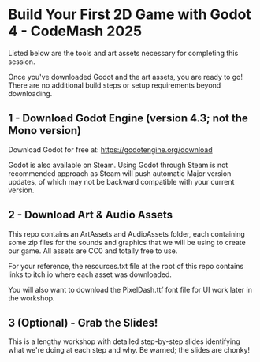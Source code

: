 # Build Your First 2D Game with Godot 4 - CodeMash 2025

Listed below are the tools and art assets necessary for completing this session.

Once you've downloaded Godot and the art assets, you are ready to go! There are no additional build steps or setup requirements beyond downloading.

## 1 - Download Godot Engine (version 4.3; not the Mono version)
Download Godot for free at: https://godotengine.org/download

Godot is also available on Steam. Using Godot through Steam is not recommended approach as Steam will push automatic Major version updates, of which may not be backward compatible with your current version.

## 2 - Download Art & Audio Assets
This repo contains an ArtAssets and AudioAssets folder, each containing some zip files for the sounds and graphics that we will be using to create our game. All assets are CC0 and totally free to use.

For your reference, the resources.txt file at the root of this repo contains links to itch.io where each asset was downloaded.

You will also want to download the PixelDash.ttf font file for UI work later in the workshop.

## 3 (Optional) - Grab the Slides!
This is a lengthy workshop with detailed step-by-step slides identifying what we're doing at each step and why. Be warned; the slides are chonky!

